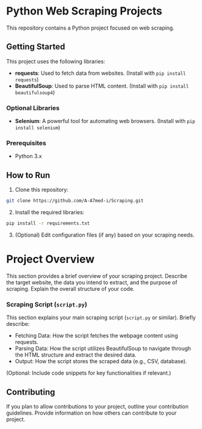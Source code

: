 # Python Web Scraping Projects

This repository contains a Python project focused on web scraping.

## Getting Started

This project uses the following libraries:

- **requests**: Used to fetch data from websites. (Install with `pip install requests`)
- **BeautifulSoup**: Used to parse HTML content. (Install with `pip install beautifulsoup4`)

### Optional Libraries

- **Selenium**: A powerful tool for automating web browsers. (Install with `pip install selenium`)

### Prerequisites

- Python 3.x

## How to Run

1. Clone this repository:

```bash
git clone https://github.com/A-A7med-i/Scraping.git
```

2. Install the required libraries:

```bash
pip install -r requirements.txt
```

3. (Optional) Edit configuration files (if any) based on your scraping needs.


# Project Overview

This section provides a brief overview of your scraping project. Describe the target website, the data you intend to extract, and the purpose of scraping. Explain the overall structure of your code.

### Scraping Script (`script.py`)

This section explains your main scraping script (`script.py` or similar). Briefly describe:

- Fetching Data: How the script fetches the webpage content using requests.
- Parsing Data: How the script utilizes BeautifulSoup to navigate through the HTML structure and extract the desired data.
- Output: How the script stores the scraped data (e.g., CSV, database).

(Optional: Include code snippets for key functionalities if relevant.)

## Contributing

If you plan to allow contributions to your project, outline your contribution guidelines. Provide information on how others can contribute to your project.